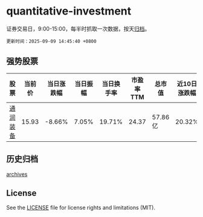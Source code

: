 # quantitative-investment

证券交易日，9:00-15:00，每半时抓取一次数据，按天[归档](archives)。

`更新时间：2025-09-09 14:45:40 +0800`

## 强势股票

|股票|当前价|当日涨跌幅|当日振幅|当日换手率|市盈率TTM|总市值|近10日涨跌幅|
|----|----|----|----|----|----|----|----|
|[通润装备](https://xueqiu.com/S/SZ002150)|15.93|-8.66%|7.05%|19.71%|24.37|57.86亿|20.32%|

## 历史归档

[archives](archives)

## License

See the [LICENSE](LICENSE) file for license rights and limitations (MIT).